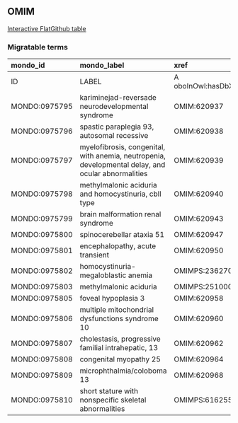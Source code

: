 ## OMIM
[Interactive FlatGithub table](https://flatgithub.com/monarch-initiative/mondo-ingest?filename=src/ontology/slurp/omim.tsv)

### Migratable terms
| mondo_id      | mondo_label                                                                                        | xref                 | xref_source                | original_label                                                                                     | definition    | parents       |
|:--------------|:---------------------------------------------------------------------------------------------------|:---------------------|:---------------------------|:---------------------------------------------------------------------------------------------------|:--------------|:--------------|
| ID            | LABEL                                                                                              | A oboInOwl:hasDbXref | >A oboInOwl:source SPLIT=| |                                                                                                    | A IAO:0000115 | SC %          |
| MONDO:0975795 | kariminejad-reversade neurodevelopmental syndrome                                                  | OMIM:620937          | MONDO:equivalentTo         | kariminejad-reversade neurodevelopmental syndrome                                                  |               |               |
| MONDO:0975796 | spastic paraplegia 93, autosomal recessive                                                         | OMIM:620938          | MONDO:equivalentTo         | spastic paraplegia 93, autosomal recessive                                                         |               | MONDO:0019064 |
| MONDO:0975797 | myelofibrosis, congenital, with anemia, neutropenia, developmental delay, and ocular abnormalities | OMIM:620939          | MONDO:equivalentTo         | myelofibrosis, congenital, with anemia, neutropenia, developmental delay, and ocular abnormalities |               |               |
| MONDO:0975798 | methylmalonic aciduria and homocystinuria, cbll type                                               | OMIM:620940          | MONDO:equivalentTo         | methylmalonic aciduria and homocystinuria, cbll type                                               |               | MONDO:0016826 |
| MONDO:0975799 | brain malformation renal syndrome                                                                  | OMIM:620943          | MONDO:equivalentTo         | brain malformation renal syndrome                                                                  |               |               |
| MONDO:0975800 | spinocerebellar ataxia 51                                                                          | OMIM:620947          | MONDO:equivalentTo         | spinocerebellar ataxia 51                                                                          |               | MONDO:0020380 |
| MONDO:0975801 | encephalopathy, acute transient                                                                    | OMIM:620950          | MONDO:equivalentTo         | encephalopathy, acute transient                                                                    |               |               |
| MONDO:0975802 | homocystinuria-megaloblastic anemia                                                                | OMIMPS:236270        | MONDO:equivalentTo         | Homocystinuria-megaloblastic anemia                                                                |               |               |
| MONDO:0975803 | methylmalonic aciduria                                                                             | OMIMPS:251000        | MONDO:equivalentTo         | Methylmalonic aciduria                                                                             |               |               |
| MONDO:0975805 | foveal hypoplasia 3                                                                                | OMIM:620958          | MONDO:equivalentTo         | foveal hypoplasia 3                                                                                |               | MONDO:0044203 |
| MONDO:0975806 | multiple mitochondrial dysfunctions syndrome 10                                                    | OMIM:620960          | MONDO:equivalentTo         | multiple mitochondrial dysfunctions syndrome 10                                                    |               | MONDO:0017338 |
| MONDO:0975807 | cholestasis, progressive familial intrahepatic, 13                                                 | OMIM:620962          | MONDO:equivalentTo         | cholestasis, progressive familial intrahepatic, 13                                                 |               | MONDO:0015762 |
| MONDO:0975808 | congenital myopathy 25                                                                             | OMIM:620964          | MONDO:equivalentTo         | congenital myopathy 25                                                                             |               | MONDO:0019952 |
| MONDO:0975809 | microphthalmia/coloboma 13                                                                         | OMIM:620968          | MONDO:equivalentTo         | microphthalmia/coloboma 13                                                                         |               |               |
| MONDO:0975810 | short stature with nonspecific skeletal abnormalities                                              | OMIMPS:616255        | MONDO:equivalentTo         | Short stature with nonspecific skeletal abnormalities                                              |               |               |